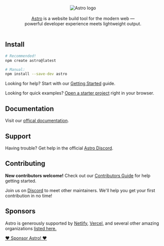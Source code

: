 <br/>
<p align="center">
  <img src="../../assets/social/banner-minimal.png" alt="Astro logo">
  <br/><br/>
  <a href="https://astro.build">Astro</a> is a website build tool for the modern web &mdash;
  <br/>
  powerful developer experience meets lightweight output.
  <br/><br/>
</p>


## Install


```bash
# Recommended!
npm create astro@latest

# Manual:
npm install --save-dev astro
```

Looking for help? Start with our [Getting Started](https://docs.astro.build/en/getting-started/) guide.  

Looking for quick examples? [Open a starter project](https://astro.new/) right in your browser.

## Documentation

Visit our [offical documentation](https://docs.astro.build/).

## Support

Having trouble? Get help in the official [Astro Discord](https://astro.build/chat).
## Contributing

**New contributors welcome!** Check out our [Contributors Guide](CONTRIBUTING.md) for help getting started. 

Join us on [Discord](https://astro.build/chat) to meet other maintainers. We'll help you get your first contribution in no time!

## Sponsors

Astro is generously supported by [Netlify](https://www.netlify.com/), [Vercel](https://vercel.com/), and several other amazing organizations [listed here.](https://astro.build/)

[❤️ Sponsor Astro! ❤️](https://github.com/withastro/.github/blob/main/FUNDING.md)


